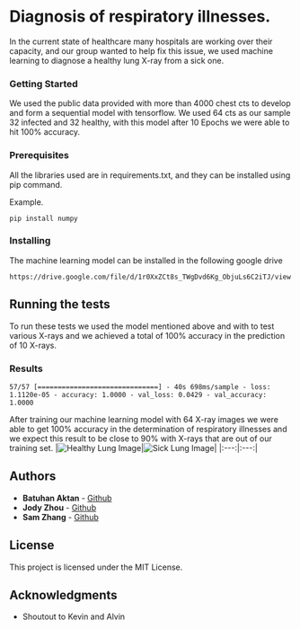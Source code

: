 # Diagnosis of respiratory illnesses.

In the current state of healthcare many hospitals are working over their capacity, and our group wanted to help fix this issue, we used machine learning to diagnose a healthy lung X-ray from a sick one.


### Getting Started

We used the public data provided with more than 4000 chest cts to develop and form a sequential model with tensorflow. We used 64 cts as our sample 32 infected and 32 healthy, with this model after 10 Epochs we were able to hit 100% accuracy.

### Prerequisites

All the libraries used are in requirements.txt, and they can be installed using pip command.

Example.
```
pip install numpy
```

### Installing

The machine learning model can be installed in the following google drive

```
https://drive.google.com/file/d/1r0XxZCt8s_TWgDvd6Kg_ObjuLs6C2iTJ/view
```

## Running the tests

To run these tests we used the model mentioned above and with to test various X-rays and we achieved a total of 100% accuracy in the prediction of 10 X-rays.

### Results

```
57/57 [==============================] - 40s 698ms/sample - loss: 1.1120e-05 - accuracy: 1.0000 - val_loss: 0.0429 - val_accuracy: 1.0000
```
After training our machine learning model with 64 X-ray images we were able to get 100% accuracy in the determination of respiratory illnesses and we expect this result to be close to 90% with X-rays that are out of our training set.
|![Healthy Lung Image](https://github.com/BatuhanAktan/executehacks/blob/main/TestImages/IM-0001-0001.jpeg?raw=true)|![Sick Lung Image](https://github.com/BatuhanAktan/executehacks/blob/main/TestImages/person15_virus_46.jpeg?raw=true)|
|:---:|:---:|
## Authors

* **Batuhan Aktan** - [Github](https://github.com/BatuhanAktan)
* **Jody Zhou** - [Github](https://github.com/JodyZ0203)
* **Sam Zhang** - [Github](https://github.com/Dam-Sam)

## License

This project is licensed under the MIT License.

## Acknowledgments

* Shoutout to Kevin and Alvin

